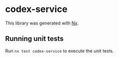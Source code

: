 # codex-service

This library was generated with [Nx](https://nx.dev).

## Running unit tests

Run `nx test codex-service` to execute the unit tests.
